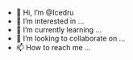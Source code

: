 - 👋 Hi, I’m @Icedru
- 👀 I’m interested in ...
- 🌱 I’m currently learning ...
- 💞️ I’m looking to collaborate on ...
- 📫 How to reach me ...

<!---
Icedru/Icedru is a ✨ special ✨ repository because its `README.md` (this file) appears on your GitHub profile.
You can click the Preview link to take a look at your changes.
--->

